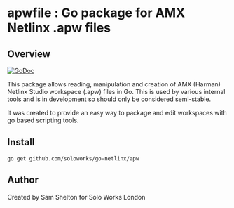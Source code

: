 # apwfile : Go package for AMX Netlinx .apw files

## Overview

[![GoDoc](https://godoc.org/github.com/soloworks/go-netlinx/apw?status.svg)](https://godoc.org/github.com/soloworks/go-netlinx/apw)

This package allows reading, manipulation and creation of AMX (Harman) Netlinx  Studio workspace (.apw) files in Go. This is used by various internal tools and is in development so should only be considered semi-stable.

It was created to provide an easy way to package and edit workspaces with go based scripting tools.

## Install

```
go get github.com/soloworks/go-netlinx/apw
```

## Author

Created by Sam Shelton for Solo Works London
